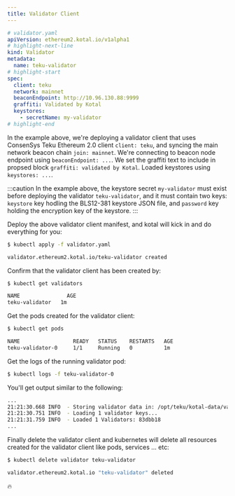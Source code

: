 ```yaml
---
title: Validator Client
---
```


```yaml
# validator.yaml
apiVersion: ethereum2.kotal.io/v1alpha1
# highlight-next-line
kind: Validator
metadata:
  name: teku-validator
# highlight-start
spec:
  client: teku
  network: mainnet
  beaconEndpoint: http://10.96.130.88:9999
  graffiti: Validated by Kotal
  keystores:
    - secretName: my-validator
# highlight-end
```

In the example above, we're deploying a validator client that uses ConsenSys Teku Ethereum 2.0 client `client: teku`, and syncing the main network beacon chain `join: mainnet`. We're connecting to beacon node endpoint using `beaconEndpoint: ...`. We set the graffiti text to include in propsed block `graffiti: validated by Kotal`. Loaded keystores using `keystores: ...`.

:::caution
In the example above, the keystore secret `my-validator` must exist before deploying the validator `teku-validator`, and it must contain two keys: `keystore` key hodling the BLS12-381 keystore JSON file, and `password` key holding the encryption key of the keystore.
:::

Deploy the above validator client manifest, and kotal will kick in and do everything for you:

```sh
$ kubectl apply -f validator.yaml

validator.ethereum2.kotal.io/teku-validator created
```

Confirm that the validator client has been created by:

```sh
$ kubectl get validators

NAME               AGE
teku-validator   1m
```

Get the pods created for the validator client:

```sh
$ kubectl get pods

NAME                 READY   STATUS    RESTARTS   AGE
teku-validator-0     1/1     Running   0          1m
```

Get the logs of the running validator pod:

```sh
$ kubectl logs -f teku-validator-0
```

You'll get output similar to the following:

```sh
...
21:21:30.668 INFO  - Storing validator data in: /opt/teku/kotal-data/validator
21:21:30.751 INFO  - Loading 1 validator keys...
21:21:31.759 INFO  - Loaded 1 Validators: 83dbb18
...
```

Finally delete the validator client and kubernetes will delete all resources created for the validator client like pods, services ... etc:

```sh
$ kubectl delete validator teku-validator

validator.ethereum2.kotal.io "teku-validator" deleted
```

:fire:

